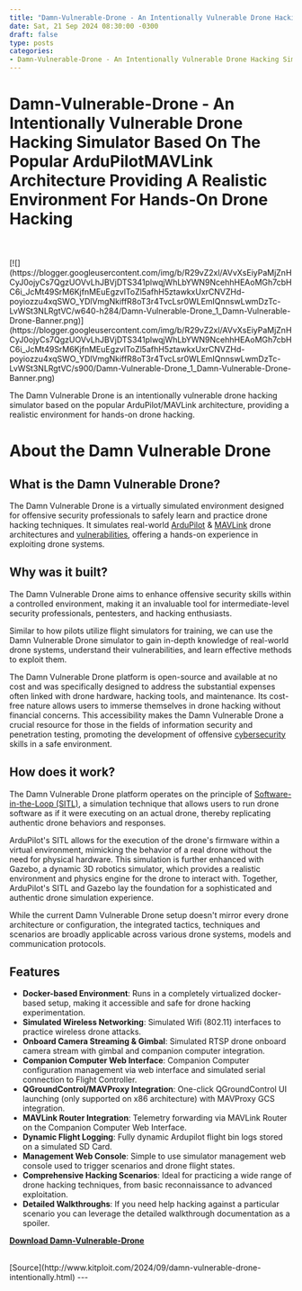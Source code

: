 ```yaml
---
title: "Damn-Vulnerable-Drone - An Intentionally Vulnerable Drone Hacking Simulator Based On The Popular ArduPilotMAVLink Architecture Providing A Realistic Environment For Hands-On Drone Hacking"
date: Sat, 21 Sep 2024 08:30:00 -0300
draft: false
type: posts
categories: 
- Damn-Vulnerable-Drone - An Intentionally Vulnerable Drone Hacking Simulator Based On The Popular ArduPilot/MAVLink Architecture,Providing A Realistic Environment For Hands-On Drone Hacking
---
```

# Damn-Vulnerable-Drone - An Intentionally Vulnerable Drone Hacking Simulator Based On The Popular ArduPilotMAVLink Architecture Providing A Realistic Environment For Hands-On Drone Hacking

<br/>

<br/>
[![](https://blogger.googleusercontent.com/img/b/R29vZ2xl/AVvXsEiyPaMjZnHCyJ0ojyCs7QgzUOVvLhJBVjDTS341plwqjWhLbYWN9NcehhHEAoMGh7cbHC6i_JcMt49SrM6KjfnMEuEgzvlToZl5afhH5ztawkxUxrCNVZHd-poyiozzu4xqSWO_YDlVmgNkiffR8oT3r4TvcLsr0WLEmIQnnswLwmDzTc-LvWSt3NLRgtVC/w640-h284/Damn-Vulnerable-Drone_1_Damn-Vulnerable-Drone-Banner.png)](https://blogger.googleusercontent.com/img/b/R29vZ2xl/AVvXsEiyPaMjZnHCyJ0ojyCs7QgzUOVvLhJBVjDTS341plwqjWhLbYWN9NcehhHEAoMGh7cbHC6i_JcMt49SrM6KjfnMEuEgzvlToZl5afhH5ztawkxUxrCNVZHd-poyiozzu4xqSWO_YDlVmgNkiffR8oT3r4TvcLsr0WLEmIQnnswLwmDzTc-LvWSt3NLRgtVC/s900/Damn-Vulnerable-Drone_1_Damn-Vulnerable-Drone-Banner.png)

  

The Damn Vulnerable Drone is an intentionally vulnerable drone hacking simulator based on the popular ArduPilot/MAVLink architecture, providing a realistic environment for hands-on drone hacking.

  

About the Damn Vulnerable Drone
===============================

  

What is the Damn Vulnerable Drone?
----------------------------------

The Damn Vulnerable Drone is a virtually simulated environment designed for offensive security professionals to safely learn and practice drone hacking techniques. It simulates real-world [ArduPilot](https://ardupilot.org/ "ArduPilot") & [MAVLink](https://mavlink.io/en/ "MAVLink") drone architectures and [vulnerabilities](https://www.kitploit.com/search/label/vulnerabilities "vulnerabilities"), offering a hands-on experience in exploiting drone systems.

Why was it built?
-----------------

The Damn Vulnerable Drone aims to enhance offensive security skills within a controlled environment, making it an invaluable tool for intermediate-level security professionals, pentesters, and hacking enthusiasts.

Similar to how pilots utilize flight simulators for training, we can use the Damn Vulnerable Drone simulator to gain in-depth knowledge of real-world drone systems, understand their vulnerabilities, and learn effective methods to exploit them.

The Damn Vulnerable Drone platform is open-source and available at no cost and was specifically designed to address the substantial expenses often linked with drone hardware, hacking tools, and maintenance. Its cost-free nature allows users to immerse themselves in drone hacking without financial concerns. This accessibility makes the Damn Vulnerable Drone a crucial resource for those in the fields of information security and penetration testing, promoting the development of offensive [cybersecurity](https://www.kitploit.com/search/label/Cybersecurity "cybersecurity") skills in a safe environment.

How does it work?
-----------------

The Damn Vulnerable Drone platform operates on the principle of [Software-in-the-Loop (SITL)](https://ardupilot.org/dev/docs/sitl-simulator-software-in-the-loop.html "Software-in-the-Loop (SITL)"), a simulation technique that allows users to run drone software as if it were executing on an actual drone, thereby replicating authentic drone behaviors and responses.

ArduPilot's SITL allows for the execution of the drone's firmware within a virtual environment, mimicking the behavior of a real drone without the need for physical hardware. This simulation is further enhanced with Gazebo, a dynamic 3D robotics simulator, which provides a realistic environment and physics engine for the drone to interact with. Together, ArduPilot's SITL and Gazebo lay the foundation for a sophisticated and authentic drone simulation experience.

While the current Damn Vulnerable Drone setup doesn't mirror every drone architecture or configuration, the integrated tactics, techniques and scenarios are broadly applicable across various drone systems, models and communication protocols.

Features
--------

-   **Docker-based Environment**: Runs in a completely virtualized docker-based setup, making it accessible and safe for drone hacking experimentation.
-   **Simulated Wireless Networking**: Simulated Wifi (802.11) interfaces to practice wireless drone attacks.
-   **Onboard Camera Streaming & Gimbal**: Simulated RTSP drone onboard camera stream with gimbal and companion computer integration.
-   **Companion Computer Web Interface**: Companion Computer configuration management via web interface and simulated serial connection to Flight Controller.
-   **QGroundControl/MAVProxy Integration**: One-click QGroundControl UI launching (only supported on x86 architecture) with MAVProxy GCS integration.
-   **MAVLink Router Integration**: Telemetry forwarding via MAVLink Router on the Companion Computer Web Interface.
-   **Dynamic Flight Logging**: Fully dynamic Ardupilot flight bin logs stored on a simulated SD Card.
-   **Management Web Console**: Simple to use simulator management web console used to trigger scenarios and drone flight states.
-   **Comprehensive Hacking Scenarios**: Ideal for practicing a wide range of drone hacking techniques, from basic reconnaissance to advanced exploitation.
-   **Detailed Walkthroughs**: If you need help hacking against a particular scenario you can leverage the detailed walkthrough documentation as a spoiler.

  
  

**[Download Damn-Vulnerable-Drone](https://github.com/nicholasaleks/Damn-Vulnerable-Drone "Download Damn-Vulnerable-Drone")**

<br/>
[Source](http://www.kitploit.com/2024/09/damn-vulnerable-drone-intentionally.html)
---
